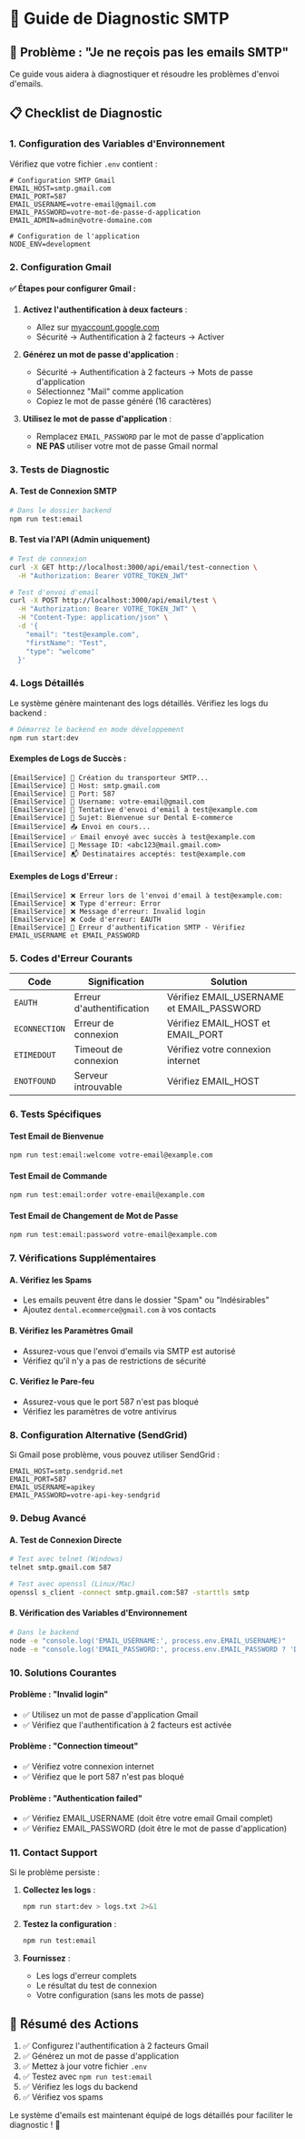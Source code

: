 # 🔧 Guide de Diagnostic SMTP

## 🚨 Problème : "Je ne reçois pas les emails SMTP"

Ce guide vous aidera à diagnostiquer et résoudre les problèmes d'envoi d'emails.

## 📋 Checklist de Diagnostic

### 1. **Configuration des Variables d'Environnement**

Vérifiez que votre fichier `.env` contient :

```env
# Configuration SMTP Gmail
EMAIL_HOST=smtp.gmail.com
EMAIL_PORT=587
EMAIL_USERNAME=votre-email@gmail.com
EMAIL_PASSWORD=votre-mot-de-passe-d-application
EMAIL_ADMIN=admin@votre-domaine.com

# Configuration de l'application
NODE_ENV=development
```

### 2. **Configuration Gmail**

#### ✅ Étapes pour configurer Gmail :

1. **Activez l'authentification à deux facteurs** :
   - Allez sur [myaccount.google.com](https://myaccount.google.com)
   - Sécurité → Authentification à 2 facteurs → Activer

2. **Générez un mot de passe d'application** :
   - Sécurité → Authentification à 2 facteurs → Mots de passe d'application
   - Sélectionnez "Mail" comme application
   - Copiez le mot de passe généré (16 caractères)

3. **Utilisez le mot de passe d'application** :
   - Remplacez `EMAIL_PASSWORD` par le mot de passe d'application
   - **NE PAS** utiliser votre mot de passe Gmail normal

### 3. **Tests de Diagnostic**

#### A. Test de Connexion SMTP

```bash
# Dans le dossier backend
npm run test:email
```

#### B. Test via l'API (Admin uniquement)

```bash
# Test de connexion
curl -X GET http://localhost:3000/api/email/test-connection \
  -H "Authorization: Bearer VOTRE_TOKEN_JWT"

# Test d'envoi d'email
curl -X POST http://localhost:3000/api/email/test \
  -H "Authorization: Bearer VOTRE_TOKEN_JWT" \
  -H "Content-Type: application/json" \
  -d '{
    "email": "test@example.com",
    "firstName": "Test",
    "type": "welcome"
  }'
```

### 4. **Logs Détaillés**

Le système génère maintenant des logs détaillés. Vérifiez les logs du backend :

```bash
# Démarrez le backend en mode développement
npm run start:dev
```

#### Exemples de Logs de Succès :
```
[EmailService] 🔧 Création du transporteur SMTP...
[EmailService] 🔧 Host: smtp.gmail.com
[EmailService] 🔧 Port: 587
[EmailService] 🔧 Username: votre-email@gmail.com
[EmailService] 📧 Tentative d'envoi d'email à test@example.com
[EmailService] 📧 Sujet: Bienvenue sur Dental E-commerce
[EmailService] 📤 Envoi en cours...
[EmailService] ✅ Email envoyé avec succès à test@example.com
[EmailService] 📨 Message ID: <abc123@mail.gmail.com>
[EmailService] 📬 Destinataires acceptés: test@example.com
```

#### Exemples de Logs d'Erreur :
```
[EmailService] ❌ Erreur lors de l'envoi d'email à test@example.com:
[EmailService] ❌ Type d'erreur: Error
[EmailService] ❌ Message d'erreur: Invalid login
[EmailService] ❌ Code d'erreur: EAUTH
[EmailService] 🔐 Erreur d'authentification SMTP - Vérifiez EMAIL_USERNAME et EMAIL_PASSWORD
```

### 5. **Codes d'Erreur Courants**

| Code | Signification | Solution |
|------|---------------|----------|
| `EAUTH` | Erreur d'authentification | Vérifiez EMAIL_USERNAME et EMAIL_PASSWORD |
| `ECONNECTION` | Erreur de connexion | Vérifiez EMAIL_HOST et EMAIL_PORT |
| `ETIMEDOUT` | Timeout de connexion | Vérifiez votre connexion internet |
| `ENOTFOUND` | Serveur introuvable | Vérifiez EMAIL_HOST |

### 6. **Tests Spécifiques**

#### Test Email de Bienvenue
```bash
npm run test:email:welcome votre-email@example.com
```

#### Test Email de Commande
```bash
npm run test:email:order votre-email@example.com
```

#### Test Email de Changement de Mot de Passe
```bash
npm run test:email:password votre-email@example.com
```

### 7. **Vérifications Supplémentaires**

#### A. Vérifiez les Spams
- Les emails peuvent être dans le dossier "Spam" ou "Indésirables"
- Ajoutez `dental.ecommerce@gmail.com` à vos contacts

#### B. Vérifiez les Paramètres Gmail
- Assurez-vous que l'envoi d'emails via SMTP est autorisé
- Vérifiez qu'il n'y a pas de restrictions de sécurité

#### C. Vérifiez le Pare-feu
- Assurez-vous que le port 587 n'est pas bloqué
- Vérifiez les paramètres de votre antivirus

### 8. **Configuration Alternative (SendGrid)**

Si Gmail pose problème, vous pouvez utiliser SendGrid :

```env
EMAIL_HOST=smtp.sendgrid.net
EMAIL_PORT=587
EMAIL_USERNAME=apikey
EMAIL_PASSWORD=votre-api-key-sendgrid
```

### 9. **Debug Avancé**

#### A. Test de Connexion Directe
```bash
# Test avec telnet (Windows)
telnet smtp.gmail.com 587

# Test avec openssl (Linux/Mac)
openssl s_client -connect smtp.gmail.com:587 -starttls smtp
```

#### B. Vérification des Variables d'Environnement
```bash
# Dans le backend
node -e "console.log('EMAIL_USERNAME:', process.env.EMAIL_USERNAME)"
node -e "console.log('EMAIL_PASSWORD:', process.env.EMAIL_PASSWORD ? 'Défini' : 'Non défini')"
```

### 10. **Solutions Courantes**

#### Problème : "Invalid login"
- ✅ Utilisez un mot de passe d'application Gmail
- ✅ Vérifiez que l'authentification à 2 facteurs est activée

#### Problème : "Connection timeout"
- ✅ Vérifiez votre connexion internet
- ✅ Vérifiez que le port 587 n'est pas bloqué

#### Problème : "Authentication failed"
- ✅ Vérifiez EMAIL_USERNAME (doit être votre email Gmail complet)
- ✅ Vérifiez EMAIL_PASSWORD (doit être le mot de passe d'application)

### 11. **Contact Support**

Si le problème persiste :

1. **Collectez les logs** :
   ```bash
   npm run start:dev > logs.txt 2>&1
   ```

2. **Testez la configuration** :
   ```bash
   npm run test:email
   ```

3. **Fournissez** :
   - Les logs d'erreur complets
   - Le résultat du test de connexion
   - Votre configuration (sans les mots de passe)

## 🎯 Résumé des Actions

1. ✅ Configurez l'authentification à 2 facteurs Gmail
2. ✅ Générez un mot de passe d'application
3. ✅ Mettez à jour votre fichier `.env`
4. ✅ Testez avec `npm run test:email`
5. ✅ Vérifiez les logs du backend
6. ✅ Vérifiez vos spams

Le système d'emails est maintenant équipé de logs détaillés pour faciliter le diagnostic ! 🚀 
